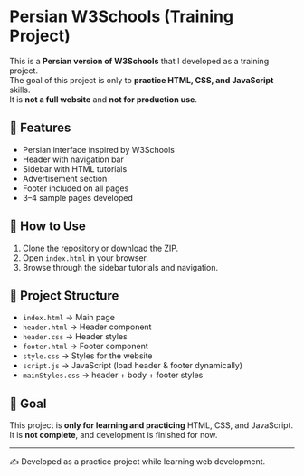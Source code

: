 # Persian W3Schools (Training Project)

This is a **Persian version of W3Schools** that I developed as a training project.  
The goal of this project is only to **practice HTML, CSS, and JavaScript** skills.  
It is **not a full website** and **not for production use**.

## 📌 Features
- Persian interface inspired by W3Schools  
- Header with navigation bar  
- Sidebar with HTML tutorials  
- Advertisement section  
- Footer included on all pages  
- 3–4 sample pages developed  

## 🚀 How to Use
1. Clone the repository or download the ZIP.  
2. Open `index.html` in your browser.  
3. Browse through the sidebar tutorials and navigation.

## 📂 Project Structure
- `index.html` → Main page  
- `header.html` → Header component  
- `header.css` → Header styles  
- `footer.html` → Footer component  
- `style.css` → Styles for the website  
- `script.js` → JavaScript (load header & footer dynamically)  
- `mainStyles.css` → header + body + footer styles

## 🎯 Goal
This project is **only for learning and practicing** HTML, CSS, and JavaScript.  
It is **not complete**, and development is finished for now.

---
✍️ Developed as a practice project while learning web development.
